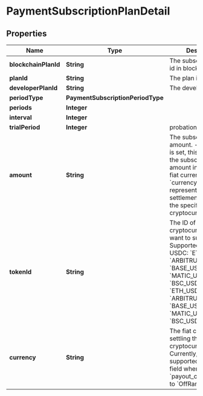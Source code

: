 

# PaymentSubscriptionPlanDetail


## Properties

| Name | Type | Description | Notes |
|------------ | ------------- | ------------- | -------------|
|**blockchainPlanId** | **String** | The subscription plan id in blockchain. |  [optional] |
|**planId** | **String** | The plan id in cobo. |  |
|**developerPlanId** | **String** | The developer plan id. |  |
|**periodType** | **PaymentSubscriptionPeriodType** |  |  |
|**periods** | **Integer** |  |  |
|**interval** | **Integer** |  |  |
|**trialPeriod** | **Integer** | probation period |  [optional] |
|**amount** | **String** | The subscription plan amount.  - If &#x60;currency&#x60; is set, this represents the subscription amount in the specified fiat currency. - If &#x60;currency&#x60; isn&#39;t set, this represents the settlement amount in the specified cryptocurrency.  |  |
|**tokenId** | **String** | The ID of the cryptocurrency you want to subscription. Supported values:  - USDC: &#x60;ETH_USDC&#x60;, &#x60;ARBITRUM_USDCOIN&#x60;, &#x60;BASE_USDC&#x60;, &#x60;MATIC_USDC2&#x60;, &#x60;BSC_USDC&#x60; - USDT: &#x60;ETH_USDT&#x60;, &#x60;ARBITRUM_USDT&#x60;, &#x60;BASE_USDT&#x60;, &#x60;MATIC_USDT&#x60;, &#x60;BSC_USDT&#x60;  |  [optional] |
|**currency** | **String** | The fiat currency for settling the cryptocurrency. Currently, only &#x60;USD&#x60; is supported. Specify this field when &#x60;payout_channel&#x60; is set to &#x60;OffRamp&#x60;. |  [optional] |



